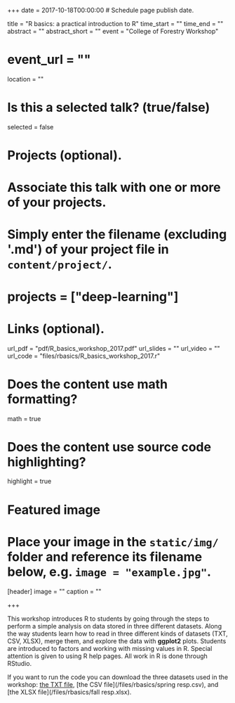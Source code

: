 +++
date = 2017-10-18T00:00:00  # Schedule page publish date.

title = "R basics: a practical introduction to R"
time_start = ""
time_end = ""
abstract = ""
abstract_short = ""
event = "College of Forestry Workshop"
# event_url = ""
location = ""

# Is this a selected talk? (true/false)
selected = false

# Projects (optional).
#   Associate this talk with one or more of your projects.
#   Simply enter the filename (excluding '.md') of your project file in `content/project/`.
# projects = ["deep-learning"]

# Links (optional).
url_pdf = "pdf/R_basics_workshop_2017.pdf"
url_slides = ""
url_video = ""
url_code = "files/rbasics/R_basics_workshop_2017.r"

# Does the content use math formatting?
math = true

# Does the content use source code highlighting?
highlight = true

# Featured image
# Place your image in the `static/img/` folder and reference its filename below, e.g. `image = "example.jpg"`.
[header]
image = ""
caption = ""

+++

This workshop introduces R to students by going through the steps to perform a simple analysis on data stored in three different datasets.  Along the way students learn how to read in three different kinds of datasets (TXT, CSV, XLSX), merge them, and explore the data with **ggplot2** plots.  Students are introduced to factors and working with missing values in R.  Special attention is given to using R help pages.  All work in R is done through RStudio.  

If you want to run the code you can download the three datasets used in the workshop: [the TXT file](/files/rbasics/temp.txt), [the CSV file](/files/rbasics/spring resp.csv), and [the XLSX file](/files/rbasics/fall resp.xlsx).
